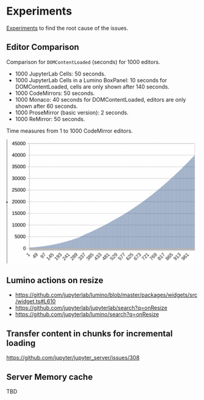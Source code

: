 # Experiments

[Experiments](https://github.com/jupyterlab/benchmarks/tree/master/experiments) to find the root cause of the issues.

## Editor Comparison

Comparison for `DOMContentLoaded` (seconds) for 1000 editors.

- 1000 JupyterLab Cells: 50 seconds.
- 1000 JupyterLab Cells in a Lumino BoxPanel: 10 seconds for DOMContentLoaded, cells are only shown after 140 seconds.
- 1000 CodeMirrors: 50 seconds.
- 1000 Monaco: 40 seconds for DOMContentLoaded, editors are only shown after 60 seconds.
- 1000 ProseMirror (basic version): 2 seconds.
- 1000 ReMirror: 50 seconds.

Time measures from 1 to 1000 CodeMirror editors.

![](images/codemirrors.png "")

## Lumino actions on resize

- https://github.com/jupyterlab/lumino/blob/master/packages/widgets/src/widget.ts#L610  
- https://github.com/jupyterlab/jupyterlab/search?q=onResize  
- https://github.com/jupyterlab/lumino/search?q=onResize  

## Transfer content in chunks for incremental loading

<https://github.com/jupyter/jupyter_server/issues/308>

## Server Memory cache

TBD
